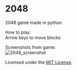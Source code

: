 # 2048
2048 game made in python  

How to play:  
Arrow keys to move blocks  

Screenshots from game:  
![2048_screenshot](https://user-images.githubusercontent.com/27488093/37835918-33b7586e-2ea9-11e8-9cfe-1961f6ab84dc.png)  

Licensed under the [MIT License](LICENSE).
